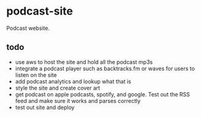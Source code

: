 # podcast-site

Podcast website.

## todo
* use aws to host the site and hold all the podcast mp3s
* integrate a podcast player such as backtracks.fm or waves for users to listen on the site
* add podcast analytics and lookup what that is
* style the site and create cover art
* get podcast on apple podcasts, spotify, and google. Test out the RSS feed and make sure it works and parses correctly
* test out site and deploy